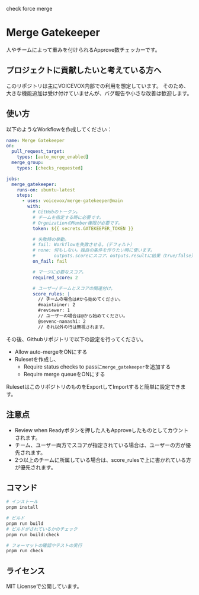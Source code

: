 check force merge

# Merge Gatekeeper

人やチームによって重みを付けられるApprove数チェッカーです。

## プロジェクトに貢献したいと考えている方へ

このリポジトリは主にVOICEVOX内部での利用を想定しています。
そのため、大きな機能追加は受け付けていませんが、バグ報告や小さな改善は歓迎します。

## 使い方

以下のようなWorkflowを作成してください：

```yaml
name: Merge Gatekeeper
on:
  pull_request_target:
    types: [auto_merge_enabled]
  merge_group:
    types: [checks_requested]

jobs:
  merge_gatekeeper:
    runs-on: ubuntu-latest
    steps:
      - uses: voicevox/merge-gatekeeper@main
        with:
          # GitHubのトークン。
          # チームを指定する時に必要です。
          # OrgnizationのMember権限が必要です。
          token: ${{ secrets.GATEKEEPER_TOKEN }}

          # 失敗時の挙動。
          # fail: Workflowを失敗させる。（デフォルト）
          # none: 何もしない。独自の条件を作りたい時に使います。
          #       outputs.scoreにスコア、outputs.resultに結果（true/false）が入ります。
          on_fail: fail

          # マージに必要なスコア。
          required_score: 2

          # ユーザー/チームとスコアの関連付け。
          score_rules: |
            // チームの場合は#から始めてください。
            #maintainer: 2
            #reviewer: 1
            // ユーザーの場合は@から始めてください。
            @sevenc-nanashi: 2
            // それ以外の行は無視されます。
```

その後、Githubリポジトリで以下の設定を行ってください。

* Allow auto-mergeをONにする
* Rulesetを作成し、
  * Require status checks to passに`merge_gatekeeper`を追加する
  * Require merge queueをONにする

RulesetはこのリポジトリのものをExportしてImportすると簡単に設定できます。

## 注意点

- Review when Readyボタンを押した人もApproveしたものとしてカウントされます。
- チーム、ユーザー両方でスコアが指定されている場合は、ユーザーの方が優先されます。
- 2つ以上のチームに所属している場合は、score_rulesで上に書かれている方が優先されます。

## コマンド

```bash
# インストール
pnpm install

# ビルド
pnpm run build
# ビルドがされているかのチェック
pnpm run build:check

# フォーマットの確認やテストの実行
pnpm run check
```

## ライセンス

MIT Licenseで公開しています。
